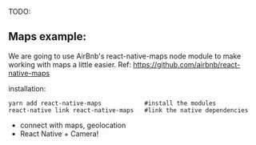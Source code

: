 TODO:


## Maps example:

We are going to use AirBnb's react-native-maps node module to make working with maps a little easier.
Ref: https://github.com/airbnb/react-native-maps

installation:
```
yarn add react-native-maps            #install the modules
react-native link react-native-maps   #link the native dependencies
```



- connect with maps, geolocation
- React Native + Camera!
